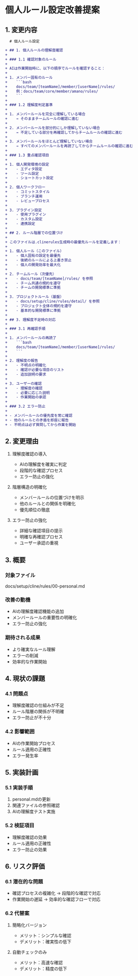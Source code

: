 # 個人ルール設定改善提案

## 1. 変更内容

```diff
  # 個人ルール設定

+ ## 1. 個人ルールの理解度確認
+ 
+ ### 1.1 確認対象のルール
+ 
+ AIは作業開始時に、以下の順序でルールを確認すること：
+ 
+ 1. メンバー固有のルール
+    ```bash
+    docs/team/[teamName]/member/[userName]/rules/
+    例：docs/team/core/member/amano/rules/
+    ```
+ 
+ ### 1.2 理解度判定基準
+ 
+ 1. メンバールールを完全に理解している場合
+    → そのままチームルールの確認に進む
+ 
+ 2. メンバールールを部分的にしか理解していない場合
+    → 不足している部分を再確認してからチームルールの確認に進む
+ 
+ 3. メンバールールをほとんど理解していない場合
+    → すべてのメンバールールを再読了してからチームルールの確認に進む
+ 
+ ### 1.3 重点確認項目
+ 
+ 1. 個人開発環境の設定
+    - エディタ設定
+    - ツール設定
+    - ショートカット設定
+ 
+ 2. 個人ワークフロー
+    - コミットスタイル
+    - ブランチ運用
+    - レビュープロセス
+ 
+ 3. プラグイン設定
+    - 使用プラグイン
+    - カスタム設定
+    - 連携設定
+ 
+ ## 2. ルール階層での位置づけ
+ 
+ このファイルは.clinerules生成時の最優先ルールを定義します：
+ 
+ 1. 個人ルール（このファイル）
+    - 個人固有の設定を最優先
+    - 後続のルールによる上書き禁止
+    - 個人の開発効率を最大化
+ 
+ 2. チームルール（次優先）
+    - docs/team/[teamName]/rules/ を参照
+    - チーム共通の規約を遵守
+    - チームの開発標準に準拠
+ 
+ 3. プロジェクトルール（基盤）
+    - docs/setup/cline/rules/detail/ を参照
+    - プロジェクト全体の規約を遵守
+    - 基本的な開発標準に準拠
+ 
+ ## 3. 理解度不足時の対応
+ 
+ ### 3.1 再確認手順
+ 
+ 1. メンバールールの再読了
+    ```bash
+    docs/team/[teamName]/member/[userName]/rules/
+    ```
+ 
+ 2. 理解度の報告
+    - 不明点の明確化
+    - 確認が必要な項目のリスト
+    - 追加説明の要求
+ 
+ 3. ユーザーの確認
+    - 理解度の確認
+    - 必要に応じた説明
+    - 作業開始の承認
+ 
+ ### 3.2 エラー防止
+ 
+ - メンバールールの優先度を常に確認
+ - 他のルールとの矛盾を即座に報告
+ - 不明点は必ず質問してから作業を開始
```

## 2. 変更理由

1. 理解度確認の導入
   - AIの理解度を確実に判定
   - 段階的な確認プロセス
   - エラー防止の強化

2. 階層構造の明確化
   - メンバールールの位置づけを明示
   - 他のルールとの関係を明確化
   - 優先順位の徹底

3. エラー防止の強化
   - 詳細な確認項目の提示
   - 明確な再確認プロセス
   - ユーザー承認の重視

## 3. 概要

### 対象ファイル
docs/setup/cline/rules/00-personal.md

### 改善の動機
- AIの理解度確認機能の追加
- メンバールールの重要性の明確化
- エラー防止の強化

### 期待される成果
- より確実なルール理解
- エラーの削減
- 効率的な作業開始

## 4. 現状の課題

### 4.1 問題点
- 理解度確認の仕組みが不足
- ルール階層の関係が不明確
- エラー防止が不十分

### 4.2 影響範囲
- AIの作業開始プロセス
- ルール適用の正確性
- エラー発生率

## 5. 実装計画

### 5.1 実装手順
1. personal.mdの更新
2. 関連ファイルの参照確認
3. AIの理解度テスト実施

### 5.2 検証項目
- 理解度確認の効果
- ルール適用の正確性
- エラー防止の効果

## 6. リスク評価

### 6.1 潜在的な問題
- 確認プロセスの複雑化
  → 段階的な確認で対応
- 作業開始の遅延
  → 効率的な確認フローで対応

### 6.2 代替案
1. 簡略化バージョン
   - メリット：シンプルな確認
   - デメリット：確実性の低下

2. 自動チェックのみ
   - メリット：高速な確認
   - デメリット：精度の低下